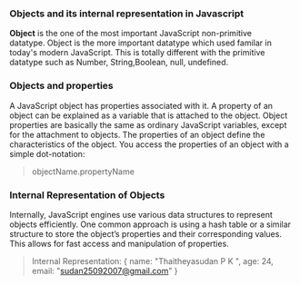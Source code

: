 ### Objects and its internal representation in Javascript

 <span>**Object**<span> is the one of the most important JavaScript non-primitive <br>datatype. Object is the more important datatype which used familar in today's modern JavaScript. This is totally different with the primitive datatype such as Number, String,Boolean, null, undefined.


### Objects and properties
A JavaScript object has properties associated with it. A property of an object can be explained as a variable that is attached to the object. Object properties are basically the same as ordinary JavaScript variables, except for the attachment to objects. The properties of an object define the characteristics of the object. You access the properties of an object with a simple dot-notation: 

> objectName.propertyName


### Internal Representation of Objects
Internally, JavaScript engines use various data structures to represent objects efficiently. One common approach is using a hash table or a similar structure to store the object’s properties and their corresponding values. This allows for fast access and manipulation of properties.

> Internal Representation:
{
  name: "Thaitheyasudan P K ",
  age: 24,
  email: "sudan25092007@gmail.com"
}